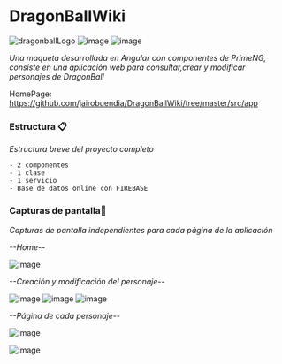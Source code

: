 # DragonBallWiki

![dragonballLogo](https://user-images.githubusercontent.com/55530657/145694559-38ead340-d1e2-454a-8173-4d0c9fbd565d.png)
![image](https://user-images.githubusercontent.com/55530657/145694548-3037198e-4d67-432a-9ba9-984ad7ccc5bb.png) ![image](https://user-images.githubusercontent.com/55530657/145694378-2c45f423-cb36-466c-bc95-092f16dd64ff.png)


_Una maqueta desarrollada en Angular con componentes de PrimeNG, consiste en una aplicación web para consultar,crear y modificar personajes de DragonBall_

HomePage: https://github.com/jairobuendia/DragonBallWiki/tree/master/src/app

### Estructura 📋

_Estructura breve del proyecto completo_

```
- 2 componentes
- 1 clase
- 1 servicio
- Base de datos online con FIREBASE
```

### Capturas de pantalla🔧

_Capturas de pantalla independientes para cada página de la aplicación_

_--Home--_

![image](https://user-images.githubusercontent.com/55530657/157670208-fdcfd3c9-ecc4-4c73-a910-3696c449cfb8.png)

_--Creación y modificación del personaje--_

![image](https://user-images.githubusercontent.com/55530657/157670414-b51c5cec-47e8-477c-b128-685e69f03f46.png)
![image](https://user-images.githubusercontent.com/55530657/157670436-38501af5-919d-452d-9879-b275cf37943e.png)
![image](https://user-images.githubusercontent.com/55530657/157671712-14067ed2-5601-42ce-8b90-55ddb0f7f09d.png)


_--Página de cada personaje--_

![image](https://user-images.githubusercontent.com/55530657/145694518-c75ab8f8-d59f-4c26-af5c-760213b1ba25.png)

![image](https://user-images.githubusercontent.com/55530657/145694533-b51c182f-3d93-4270-9648-01d2bd1c8d0b.png)


